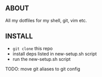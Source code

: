 ABOUT
-----
All my dotfiles for my shell, git, vim etc.


INSTALL
-------

- `git clone` this repo
- install deps listed in new-setup.sh script
- run the new-setup.sh script


TODO:
 move git aliases to git config
